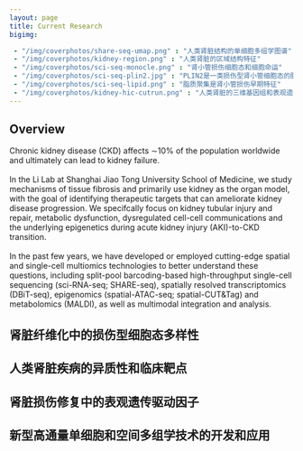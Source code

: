 ```yaml
---
layout: page
title: Current Research
bigimg:

 - "/img/coverphotos/share-seq-umap.png" : "人类肾脏结构的单细胞多组学图谱"
 - "/img/coverphotos/kidney-region.png" : "人类肾脏的区域结构特征"
 - "/img/coverphotos/sci-seq-monocle.png" : "肾小管损伤细胞态和细胞命运"
 - "/img/coverphotos/sci-seq-plin2.jpg" : "PLIN2是一类损伤型肾小管细胞态的脂滴标志物"
 - "/img/coverphotos/sci-seq-lipid.png" : "脂质聚集是肾小管损伤早期特征"
 - "/img/coverphotos/kidney-hic-cutrun.png" : "人类肾脏的三维基因组和表观遗传组"
---
```


## Overview

Chronic kidney disease (CKD) affects ∼10% of the population worldwide and ultimately can lead to kidney failure. <br><br>In the Li Lab at Shanghai Jiao Tong University School of Medicine, we study mechanisms of tissue fibrosis and primarily use kidney as the organ model, with the goal of identifying therapeutic targets that can ameliorate kidney disease progression. We specifcally focus on kidney tubular injury and repair, metabolic dysfunction, dysregulated cell-cell communications and the underlying epigenetics during acute kidney injury (AKI)-to-CKD transition. <br><br>
In the past few years, we have developed or employed cutting-edge spatial and single-cell multiomics technologies to better understand these questions, including split-pool barcoding-based high-throughput single-cell sequencing (sci-RNA-seq; SHARE-seq), spatially resolved transcriptomics (DBiT-seq), epigenomics (spatial-ATAC-seq; spatial-CUT&Tag) and metabolomics (MALDI), as well as multimodal integration and analysis.


## 肾脏纤维化中的损伤型细胞态多样性

## 人类肾脏疾病的异质性和临床靶点

## 肾脏损伤修复中的表观遗传驱动因子

## 新型高通量单细胞和空间多组学技术的开发和应用


